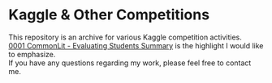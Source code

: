 # Kaggle & Other Competitions

This repository is an archive for various Kaggle competition activities.<br>
[0001 CommonLit - Evaluating Students Summary](https://github.com/jasonheesanglee/kaggle/tree/main/0001%20CommonLit) is the highlight I would like to emphasize.<br>
If you have any questions regarding my work, please feel free to contact me.<br>
